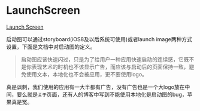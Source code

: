 # LaunchScreen

[Launch Screen](https://developer.apple.com/ios/human-interface-guidelines/icons-and-images/launch-screen/)

启动图可以通过storyboard(iOS8及以后系统可使用)或者launch image两种方式设置，下面是文档中对启动图的定义。

> 启动图应该快速闪过，只是为了给用户一种应用快速启动的连续感，它既不是你表现艺术的时机也不该显示广告，而应该与启动后的页面保持一致，避免使用文本，本地化也不会被应用，更不要使用logo。

真是讽刺，我们使用的应用有一大半都有广告，没有广告也是一个大logo放在中间，要么就是`关于`页面，还有人的博客中写到不能使用本地化是启动图的bug，苹果真是冤。

